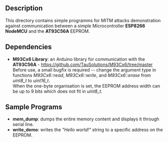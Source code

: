 ## Description
This directory contains simple programms for MITM attacks demonstration against communication between a simple Microcontroller **ESP8266 NodeMCU** and the **AT93C56A** EEPROM.

## Dependencies

* **M93Cx6 Library**: an Arduino library for communication with the **AT93C56A** - https://github.com/TauSolutions/M93Cx6/tree/master  
Before use, a small bugfix is required -- change the argument type in functions *M93Cx6::read*, *M93Cx6::write*, and *M93Cx6::erase* from *uint8_t* to *uint16_t*.  
When the one-byte organisation is set, the EEPROM address width can be up to 9 bits which does not fit in *uint8_t*.

## Sample Programs
* **mem_dump**: dumps the entire memory content and displays it through serial line.
* **write_demo**: writes the *"Hello world!"* string to a specific address on the EEPROM.